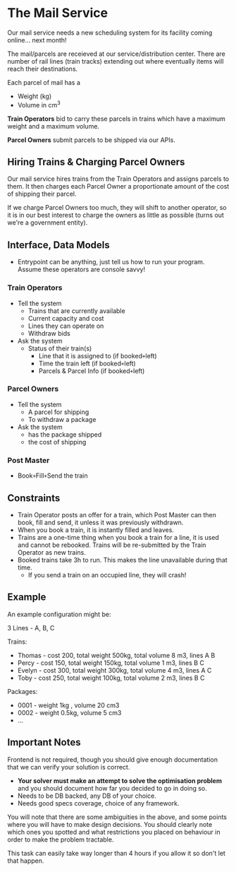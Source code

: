 # The Mail Service

Our mail service needs a new scheduling system for its facility coming online... next month!

The mail/parcels are receieved at our service/distribution center. There are number of rail lines (train tracks) extending out where eventually items will reach their destinations.

Each parcel of mail has a

- Weight (kg)
- Volume in cm<sup>3</sup>

**Train Operators** bid to carry these parcels in trains which have a maximum weight and a maximum
volume.

**Parcel Owners** submit parcels to be shipped via our APIs.

## Hiring Trains & Charging Parcel Owners

Our mail service hires trains from the Train Operators and assigns parcels to them. It then charges each Parcel Owner a proportionate amount of the cost of shipping their parcel.

If we charge Parcel Owners too much, they will shift to another operator, so it is in our best interest to charge the owners as little as possible (turns out we're a government entity).

## Interface, Data Models

- Entrypoint can be anything, just tell us how to run your program. Assume these operators are console savvy!

### Train Operators

- Tell the system
  - Trains that are currently available
  - Current capacity and cost
  - Lines they can operate on
  - Withdraw bids
- Ask the system
  - Status of their train(s)
    - Line that it is assigned to (if booked`+`left)
    - Time the train left (if booked`+`left)
    - Parcels & Parcel Info (if booked`+`left)

### Parcel Owners

- Tell the system
  - A parcel for shipping
  - To withdraw a package
- Ask the system
  - has the package shipped
  - the cost of shipping

### Post Master

- Book`+`Fill`+`Send the train

## Constraints

- Train Operator posts an offer for a train, which Post Master can then book, fill and send, it unless it was previously withdrawn.
- When you book a train, it is instantly filled and leaves.
- Trains are a one-time thing when you book a train for a line, it is used and cannot be rebooked. Trains will be re-submitted by the Train Operator as new trains.
- Booked trains take 3h to run. This makes the line unavailable during that time.
  - If you send a train on an occupied line, they will crash!

## Example

An example configuration might be:

3 Lines - A, B, C

Trains:

- Thomas - cost 200, total weight 500kg, total volume 8 m3, lines A B
- Percy - cost 150, total weight 150kg, total volume 1 m3, lines B C
- Evelyn - cost 300, total weight 300kg, total volume 4 m3, lines A C
- Toby - cost 250, total weight 100kg, total volume 2 m3, lines B C

Packages:

- 0001 - weight 1kg , volume 20 cm3
- 0002 - weight 0.5kg, volume 5 cm3
- ...

## Important Notes

Frontend is not required, though you should give enough documentation that we can verify your solution is correct.

- **Your solver must make an attempt to solve the optimisation problem** and you should document how far you decided to go in doing so.
- Needs to be DB backed, any DB of your choice.
- Needs good specs coverage, choice of any framework.

You will note that there are some ambiguities in the above, and some points where you will have to make design decisions. You should clearly note which ones you spotted and what restrictions you placed on behaviour in order to make the problem tractable.

This task can easily take way longer than 4 hours if you allow it so don't let that happen.
